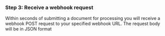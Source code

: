 ### Step 3: Receive a webhook request

Within seconds of submitting a document for processing you will receive a webhook POST request to your specified webhook URL. The request body will be in JSON format